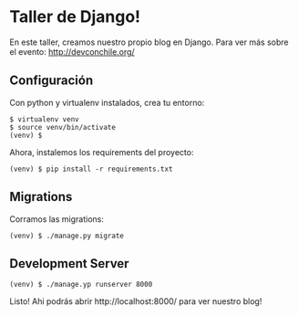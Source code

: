 # Taller de Django!

En este taller, creamos nuestro propio blog en Django. Para ver más sobre el evento: http://devconchile.org/

## Configuración

Con python y virtualenv instalados, crea tu entorno:

    $ virtualenv venv
    $ source venv/bin/activate
    (venv) $

Ahora, instalemos los requirements del proyecto:

    (venv) $ pip install -r requirements.txt

## Migrations

Corramos las migrations:

    (venv) $ ./manage.py migrate

## Development Server

    (venv) $ ./manage.yp runserver 8000

Listo! Ahi podrás abrir http://localhost:8000/ para ver nuestro blog!
